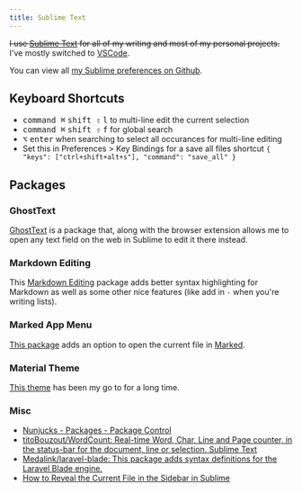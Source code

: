 ```yaml
---
title: Sublime Text
---
```


~~I use [Sublime Text](https://www.sublimetext.com/) for all of my writing and most of my personal projects.~~ I've mostly switched to [VSCode](/macos/editors/vscode/).

You can view all [my Sublime preferences on Github](https://github.com/rknightuk/dotfiles/tree/master/prefs/sublime).

## Keyboard Shortcuts

- <kbd>command ⌘</kbd> <kbd>shift ⇧</kbd> <kbd>l</kbd> to multi-line edit the current selection
- <kbd>command ⌘</kbd> <kbd>shift ⇧</kbd> <kbd>f</kbd> for global search
- <kbd>⌥</kbd> <kbd>enter</kbd> when searching to select all occurances for multi-line editing
- Set this in Preferences > Key Bindings for a save all files shortcut `{ "keys": ["ctrl+shift+alt+s"], "command": "save_all" }`

## Packages

### GhostText

[GhostText](https://github.com/fregante/GhostText) is a package that, along with the browser extension allows me to open any text field on the web in Sublime to edit it there instead.

### Markdown Editing

This [Markdown Editing](https://github.com/SublimeText-Markdown/MarkdownEditing) package adds better syntax highlighting for Markdown as well as some other nice features (like add in `-` when you're writing lists).

### Marked App Menu

[This package](https://github.com/icio/sublime-text-marked) adds an option to open the current file in [Marked](https://marked2app.com/).

### Material Theme

[This theme](https://equinusocio.github.io/material-theme/#/default) has been my go to for a long time. 

### Misc

- [Nunjucks - Packages - Package Control](https://packagecontrol.io/packages/Nunjucks)
- [titoBouzout/WordCount: Real-time Word, Char, Line and Page counter, in the status-bar for the document, line or selection. Sublime Text](https://github.com/titoBouzout/WordCount)
- [Medalink/laravel-blade: This package adds syntax definitions for the Laravel Blade engine.](https://github.com/Medalink/laravel-blade)
- [How to Reveal the Current File in the Sidebar in Sublime](https://blog.ssanj.net/posts/2015-09-02-how-to-reveal-the-current-file-in-the-sidebar-in-sublime.html)